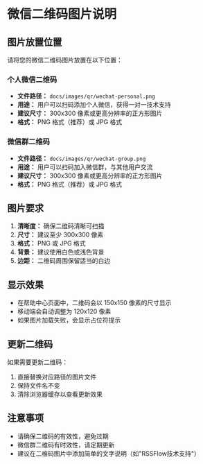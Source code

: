 # 微信二维码图片说明

## 图片放置位置

请将您的微信二维码图片放置在以下位置：

### 个人微信二维码
- **文件路径：** `docs/images/qr/wechat-personal.png`
- **用途：** 用户可以扫码添加个人微信，获得一对一技术支持
- **建议尺寸：** 300x300 像素或更高分辨率的正方形图片
- **格式：** PNG 格式（推荐）或 JPG 格式

### 微信群二维码
- **文件路径：** `docs/images/qr/wechat-group.png`
- **用途：** 用户可以扫码加入微信群，与其他用户交流
- **建议尺寸：** 300x300 像素或更高分辨率的正方形图片
- **格式：** PNG 格式（推荐）或 JPG 格式

## 图片要求

1. **清晰度：** 确保二维码清晰可扫描
2. **尺寸：** 建议至少 300x300 像素
3. **格式：** PNG 或 JPG 格式
4. **背景：** 建议使用白色或浅色背景
5. **边距：** 二维码周围保留适当的白边

## 显示效果

- 在帮助中心页面中，二维码会以 150x150 像素的尺寸显示
- 移动端会自动调整为 120x120 像素
- 如果图片加载失败，会显示占位符提示

## 更新二维码

如果需要更新二维码：
1. 直接替换对应路径的图片文件
2. 保持文件名不变
3. 清除浏览器缓存以查看更新效果

## 注意事项

- 请确保二维码的有效性，避免过期
- 微信群二维码有时效性，请定期更新
- 建议在二维码图片中添加简单的文字说明（如"RSSFlow技术支持"）
